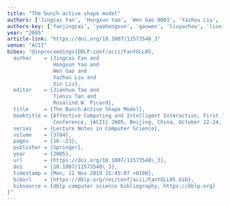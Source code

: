 ```yaml
---
title: "The bunch-active shape model"
authors: ['Jingcai Fan', 'Hongxun Yao', 'Wen Gao 0001', 'Yazhou Liu', 'Xin Liu 0047']
authors-key: ['fanjingcai', 'yaohongxun', 'gaowen', 'liuyazhou', 'liuxin']
year: "2005"
article-link: "https://doi.org/10.1007/11573548_3"
venue: "ACII"
bibex: "@inproceedings{DBLP:conf/acii/FanYGLL05,
  author    = {Jingcai Fan and
               Hongxun Yao and
               Wen Gao and
               Yazhou Liu and
               Xin Liu},
  editor    = {Jianhua Tao and
               Tieniu Tan and
               Rosalind W. Picard},
  title     = {The Bunch-Active Shape Model},
  booktitle = {Affective Computing and Intelligent Interaction, First International
               Conference, {ACII} 2005, Beijing, China, October 22-24, 2005, Proceedings},
  series    = {Lecture Notes in Computer Science},
  volume    = {3784},
  pages     = {16--23},
  publisher = {Springer},
  year      = {2005},
  url       = {https://doi.org/10.1007/11573548\_3},
  doi       = {10.1007/11573548\_3},
  timestamp = {Mon, 11 Nov 2019 15:45:07 +0100},
  biburl    = {https://dblp.org/rec/conf/acii/FanYGLL05.bib},
  bibsource = {dblp computer science bibliography, https://dblp.org}
}"
---
```

